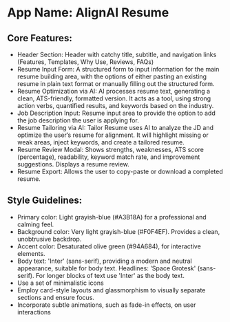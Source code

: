 # **App Name**: AlignAI Resume

## Core Features:

- Header Section: Header with catchy title, subtitle, and navigation links (Features, Templates, Why Use, Reviews, FAQs)
- Resume Input Form: A structured form to input information for the main resume building area, with the options of either pasting an existing resume in plain text format or manually filling out the structured form. 
- Resume Optimization via AI: AI processes resume text, generating a clean, ATS-friendly, formatted version. It acts as a tool, using strong action verbs, quantified results, and keywords based on the industry.
- Job Description Input: Resume input area to provide the option to add the job description the user is applying for.
- Resume Tailoring via AI: Tailor Resume uses AI to analyze the JD and optimize the user’s resume for alignment. It will highlight missing or weak areas, inject keywords, and create a tailored resume.
- Resume Review Modal: Shows strengths, weaknesses, ATS score (percentage), readability, keyword match rate, and improvement suggestions. Displays a resume review.
- Resume Export: Allows the user to copy-paste or download a completed resume.

## Style Guidelines:

- Primary color: Light grayish-blue (#A3B18A) for a professional and calming feel.
- Background color: Very light grayish-blue (#F0F4EF). Provides a clean, unobtrusive backdrop.
- Accent color: Desaturated olive green (#94A684), for interactive elements.
- Body text: 'Inter' (sans-serif), providing a modern and neutral appearance, suitable for body text. Headlines: 'Space Grotesk' (sans-serif). For longer blocks of text use 'Inter' as the body text.
- Use a set of minimalistic icons
- Employ card-style layouts and glassmorphism to visually separate sections and ensure focus.
- Incorporate subtle animations, such as fade-in effects, on user interactions